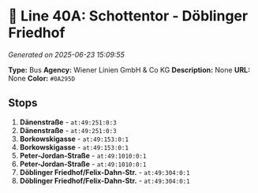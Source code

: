 # 🚌 Line 40A: Schottentor - Döblinger Friedhof

*Generated on 2025-06-23 15:09:55*

**Type:** Bus
**Agency:** Wiener Linien GmbH & Co KG
**Description:** None
**URL:** None
**Color:** `#0A295D`

## Stops

1. **Dänenstraße** - `at:49:251:0:3`
2. **Dänenstraße** - `at:49:251:0:3`
3. **Borkowskigasse** - `at:49:153:0:1`
4. **Borkowskigasse** - `at:49:153:0:1`
5. **Peter-Jordan-Straße** - `at:49:1010:0:1`
6. **Peter-Jordan-Straße** - `at:49:1010:0:1`
7. **Döblinger Friedhof/Felix-Dahn-Str.** - `at:49:304:0:1`
8. **Döblinger Friedhof/Felix-Dahn-Str.** - `at:49:304:0:1`